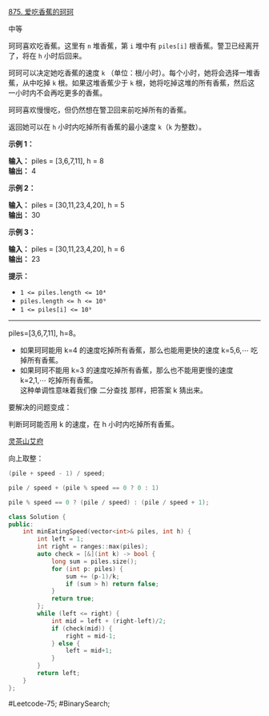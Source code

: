 [875. 爱吃香蕉的珂珂](https://leetcode.cn/problems/koko-eating-bananas/)

中等

珂珂喜欢吃香蕉。这里有 `n` 堆香蕉，第 `i` 堆中有 `piles[i]` 根香蕉。警卫已经离开了，将在 `h` 小时后回来。

珂珂可以决定她吃香蕉的速度 `k` （单位：根/小时）。每个小时，她将会选择一堆香蕉，从中吃掉 `k` 根。如果这堆香蕉少于 `k` 根，她将吃掉这堆的所有香蕉，然后这一小时内不会再吃更多的香蕉。  

珂珂喜欢慢慢吃，但仍然想在警卫回来前吃掉所有的香蕉。

返回她可以在 `h` 小时内吃掉所有香蕉的最小速度 `k`（`k` 为整数）。

**示例 1：**

**输入：** piles = [3,6,7,11], h = 8  
**输出：** 4

**示例 2：**

**输入：** piles = [30,11,23,4,20], h = 5  
**输出：** 30

**示例 3：**

**输入：** piles = [30,11,23,4,20], h = 6  
**输出：** 23

**提示：**

- `1 <= piles.length <= 10⁴`
- `piles.length <= h <= 10⁹`
- `1 <= piles[i] <= 10⁹`
---- ----
piles=[3,6,7,11], h=8。  
- 如果珂珂能用 k=4 的速度吃掉所有香蕉，那么也能用更快的速度 k=5,6,⋯ 吃掉所有香蕉。  
- 如果珂珂不能用 k=3 的速度吃掉所有香蕉，那么也不能用更慢的速度 k=2,1,⋯ 吃掉所有香蕉。  
这种单调性意味着我们像 二分查找 那样，把答案 k 猜出来。  

要解决的问题变成：  

判断珂珂能否用 k 的速度，在 h 小时内吃掉所有香蕉。  


[灵茶山艾府](https://leetcode.cn/problems/koko-eating-bananas/solutions/2710324/er-fen-da-an-fu-ti-dan-pythonjavacgojsru-eb18/)

向上取整：
```cpp
(pile + speed - 1) / speed;
```

```cpp
pile / speed + (pile % speed == 0 ? 0 : 1)
```

```cpp
pile % speed == 0 ? (pile / speed) : (pile / speed + 1);
```

```cpp
class Solution {
public:
    int minEatingSpeed(vector<int>& piles, int h) {
        int left = 1;
        int right = ranges::max(piles);
        auto check = [&](int k) -> bool {
            long sum = piles.size();
            for (int p: piles) {
                sum += (p-1)/k;
                if (sum > h) return false;
            }
            return true;
        };
        while (left <= right) {
            int mid = left + (right-left)/2;
            if (check(mid)) {
                right = mid-1;
            } else {
                left = mid+1;
            }
        }
        return left;
    }
};
```
#Leetcode-75; #BinarySearch;